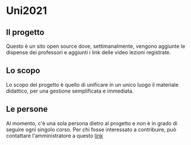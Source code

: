 # Uni2021

## Il progetto
Questo è un sito open source dove, settimanalmente, vengono aggiunte le dispense dei professori e aggiunti i link delle video lezioni registrate.

## Lo scopo
Lo scopo del progetto è quello di unificare in un unico luogo il materiale didattico, per una gestione semplificata e immediata.

## Le persone
Al momento, c'è una sola persona dietro al progetto e non è in grado di seguire ogni singolo corso. Per chi fosse interessato a contribuire, può contattare l'amministratore a questo [link](https://t.me/TMandija)